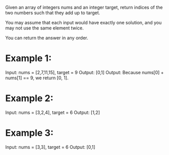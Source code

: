Given an array of integers nums and an integer target, return indices of the two numbers such that they add up to target.

You may assume that each input would have exactly one solution, and you may not use the same element twice.

You can return the answer in any order.

# Example 1:
Input: nums = [2,7,11,15], target = 9
Output: [0,1]
Output: Because nums[0] + nums[1] == 9, we return [0, 1].

# Example 2:
Input: nums = [3,2,4], target = 6
Output: [1,2]

# Example 3:
Input: nums = [3,3], target = 6
Output: [0,1]